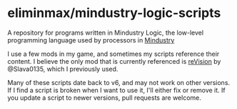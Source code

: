 # eliminmax/mindustry-logic-scripts

A repository for programs written in Mindustry Logic, the low-level programming language used by processors in [Mindustry](https:/github.com/Anuken/Mindustry)

I use a few mods in my game, and sometimes my scripts reference their content. I believe the only mod that is currently referenced is [reVision](https://github.com/Slava0135/reVision) by @Slava0135, which I previously used.

Many of these scripts date back to v6, and may not work on other versions. If I find a script is broken when I want to use it, I'll either fix or remove it. If you update a script to newer versions, pull requests are welcome.
